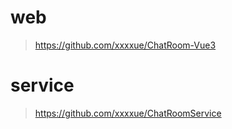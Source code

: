 
# web

> https://github.com/xxxxue/ChatRoom-Vue3

# service

> https://github.com/xxxxue/ChatRoomService